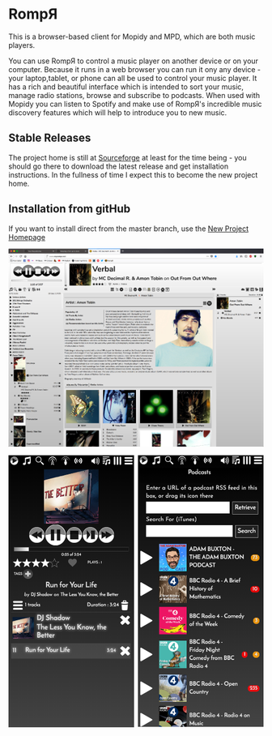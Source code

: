 # RompЯ
This is a browser-based client for Mopidy and MPD, which are both music players.

You can use RompЯ to control a music player on another device or on your computer. Because it runs in a web browser you can run it ony any device - your laptop,tablet, or phone can all be used to control your music player.
It has a rich and beautiful interface which is intended to sort your music, manage radio stations, browse and subscribe to podcasts.
When used with Mopidy you can listen to Spotify and make use of RompЯ's incredible music discovery features which will help to introduce you to new music.

## Stable Releases
The project home is still at [Sourceforge](https://sourceforge.net/projects/rompr/)
at least for the time being - you should go there to download the latest release and get installation instructions. In the fullness of time I expect this to become the new project home.

## Installation from gitHub
If you want to install direct from the master branch, use the [New Project Homepage](https://fatg3erman.github.io/RompR/)

![](docs/images/rompr-1.png)

![](docs/images/rompr-on-a-phone.png)
